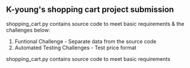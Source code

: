 ## K-young's shopping cart project submission

shopping_cart.py contains source code to meet basic requirements & the challenges below:
1) Funtional Challenge - Separate data from the source code
2) Automated Testing Challenges - Test price format

shopping_cart.py contains source code to meet basic requirements
